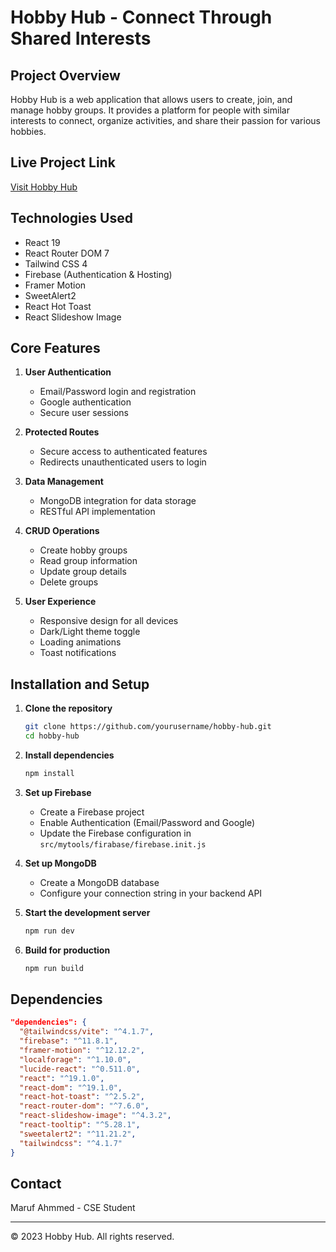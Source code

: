 # Hobby Hub - Connect Through Shared Interests

## Project Overview
Hobby Hub is a web application that allows users to create, join, and manage hobby groups. It provides a platform for people with similar interests to connect, organize activities, and share their passion for various hobbies.

## Live Project Link
[Visit Hobby Hub](https://appstore-ac701.web.app)

## Technologies Used
- React 19
- React Router DOM 7
- Tailwind CSS 4
- Firebase (Authentication & Hosting)
- Framer Motion
- SweetAlert2
- React Hot Toast
- React Slideshow Image

## Core Features

1. **User Authentication**
   - Email/Password login and registration
   - Google authentication
   - Secure user sessions

2. **Protected Routes**
   - Secure access to authenticated features
   - Redirects unauthenticated users to login

3. **Data Management**
   - MongoDB integration for data storage
   - RESTful API implementation

4. **CRUD Operations**
   - Create hobby groups
   - Read group information
   - Update group details
   - Delete groups

5. **User Experience**
   - Responsive design for all devices
   - Dark/Light theme toggle
   - Loading animations
   - Toast notifications


## Installation and Setup

1. **Clone the repository**
   ```bash
   git clone https://github.com/yourusername/hobby-hub.git
   cd hobby-hub
   ```

2. **Install dependencies**
   ```bash
   npm install
   ```

3. **Set up Firebase**
   - Create a Firebase project
   - Enable Authentication (Email/Password and Google)
   - Update the Firebase configuration in `src/mytools/firabase/firebase.init.js`

4. **Set up MongoDB**
   - Create a MongoDB database
   - Configure your connection string in your backend API

5. **Start the development server**
   ```bash
   npm run dev
   ```

6. **Build for production**
   ```bash
   npm run build
   ```

## Dependencies

```json
"dependencies": {
  "@tailwindcss/vite": "^4.1.7",
  "firebase": "^11.8.1",
  "framer-motion": "^12.12.2",
  "localforage": "^1.10.0",
  "lucide-react": "^0.511.0",
  "react": "^19.1.0",
  "react-dom": "^19.1.0",
  "react-hot-toast": "^2.5.2",
  "react-router-dom": "^7.6.0",
  "react-slideshow-image": "^4.3.2",
  "react-tooltip": "^5.28.1",
  "sweetalert2": "^11.21.2",
  "tailwindcss": "^4.1.7"
}
```

## Contact

Maruf Ahmmed - CSE Student

---

© 2023 Hobby Hub. All rights reserved.